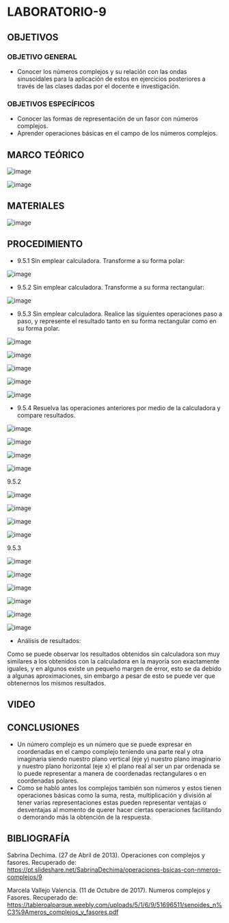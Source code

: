 # LABORATORIO-9
## OBJETIVOS
### OBJETIVO GENERAL

- Conocer los números complejos y su relación con las ondas sinusoidales para la aplicación de estos en ejercicios posteriores a través de las clases dadas por el docente e investigación.

### OBJETIVOS ESPECÍFICOS

- Conocer las formas de representación de un fasor con números complejos.
- Aprender operaciones básicas en el campo de los números complejos.

## MARCO TEÓRICO

![image](https://user-images.githubusercontent.com/105740772/186824862-4d554a17-92f4-4b58-af05-00d6b5315ea4.png)

![image](https://user-images.githubusercontent.com/105740772/186824929-2e08664e-9b5b-4f0d-8b9b-15263623eb53.png)

## MATERIALES

![image](https://user-images.githubusercontent.com/105740772/186826659-b0eac716-38b8-4ab3-9ad3-3e0b520f6729.png)

## PROCEDIMIENTO
- 9.5.1 Sin emplear calculadora. Transforme a su forma polar:

![image](https://user-images.githubusercontent.com/105740772/186802871-227e2703-28cf-4cd2-ac86-d44240100eb4.png)

- 9.5.2 Sin emplear calculadora. Transforme a su forma rectangular:

![image](https://user-images.githubusercontent.com/105740772/186802916-d66cf6da-ab9f-4635-95ed-dc588a871a54.png)

- 9.5.3 Sin emplear calculadora. Realice las siguientes operaciones paso a paso, y represente el resultado tanto en su forma rectangular como en su forma polar.

![image](https://user-images.githubusercontent.com/105740772/186826346-fd6632d2-f66f-4bef-9601-6c0e4fbdc90a.png)

![image](https://user-images.githubusercontent.com/105740772/186826396-1e6741ab-98d9-4c5a-a2a7-22ff8c8e3635.png)

![image](https://user-images.githubusercontent.com/105740772/186826438-f0625244-26e5-4586-9f7f-533431c57b38.png)

![image](https://user-images.githubusercontent.com/105740772/186826461-87e5a43e-28df-4b8e-bdc9-18ff451c08c6.png)

![image](https://user-images.githubusercontent.com/105740772/186826483-2d3cc45f-0f9e-45bd-8bfc-99fe5fa8becb.png)

- 9.5.4 Resuelva las operaciones anteriores por medio de la calculadora y compare resultados.

![image](https://user-images.githubusercontent.com/105740772/186825426-d9e13435-f6f2-48f0-b028-772ea1105ad6.png)

![image](https://user-images.githubusercontent.com/105740772/186825442-a9d9e6d1-d459-4021-9827-86218ad30bbc.png)

![image](https://user-images.githubusercontent.com/105740772/186825455-3e32af35-12e3-400b-a92e-b048e8351fd1.png)

![image](https://user-images.githubusercontent.com/105740772/186825485-e8f5760a-f7be-4e09-970f-a407026a9cb7.png)

9.5.2

![image](https://user-images.githubusercontent.com/105740772/186825593-903647b6-e59e-4628-a645-77cc89f62841.png)

![image](https://user-images.githubusercontent.com/105740772/186825612-5579b66a-000b-412e-bef9-8b779104d268.png)

![image](https://user-images.githubusercontent.com/105740772/186825631-29c7a0ed-29bd-47c8-91ce-f8cfff442fb1.png)

![image](https://user-images.githubusercontent.com/105740772/186825649-6c8a6523-a81d-44f1-a7e6-8bf7b2e957ca.png)

9.5.3

![image](https://user-images.githubusercontent.com/105740772/186825708-758f7b5e-25ae-459d-ad3d-24cba492755c.png)

![image](https://user-images.githubusercontent.com/105740772/186825726-67255af6-4f1c-4555-aabe-0ab898b44bd2.png)

![image](https://user-images.githubusercontent.com/105740772/186825738-d0a90372-61b1-42e8-8fcd-1b26ed1b47ae.png)

![image](https://user-images.githubusercontent.com/105740772/186825747-d7d0dcaf-fc44-4de3-b214-42383d58abe1.png)

![image](https://user-images.githubusercontent.com/105740772/186825768-b34561e5-354c-4042-87f2-4528a0f96640.png)

![image](https://user-images.githubusercontent.com/105740772/186825776-d1bdb953-63d8-47e7-9a7b-cf182f884061.png)

- Análisis de resultados:

Como se puede observar los resultados obtenidos sin calculadora son muy similares a los obtenidos con la calculadora en la mayoría son exactamente iguales, y en algunos existe un pequeño margen de error, esto se da debido a algunas aproximaciones, sin embargo a pesar de esto se puede ver que obtenernos los mismos resultados.

## VIDEO
## CONCLUSIONES

- Un número complejo es un número que se puede expresar en coordenadas en el campo complejo teniendo una parte real y otra imaginaria siendo nuestro plano vertical (eje y) nuestro plano imaginario y nuestro plano horizontal (eje x) el plano real al ser un par ordenada se lo puede representar a manera de coordenadas rectangulares o en coordenadas polares.
- Como se habló antes los complejos también son números y estos tienen operaciones básicas como la suma, resta, multiplicación y división al tener varias representaciones estas pueden representar ventajas o desventajas al momento de querer hacer ciertas operaciones facilitando o demorando más la obtención de la respuesta.

## BIBLIOGRAFÍA

Sabrina Dechima. (27 de Abril de 2013). Operaciones con complejos y fasores. Recuperado de: https://pt.slideshare.net/SabrinaDechima/operaciones-bsicas-con-nmeros-complejos/9

Marcela Vallejo Valencia. (11 de Octubre de 2017). Numeros complejos y Fasores. Recuperado de: https://tableroalparque.weebly.com/uploads/5/1/6/9/51696511/senoides_n%C3%9Ameros_complejos_y_fasores.pdf
